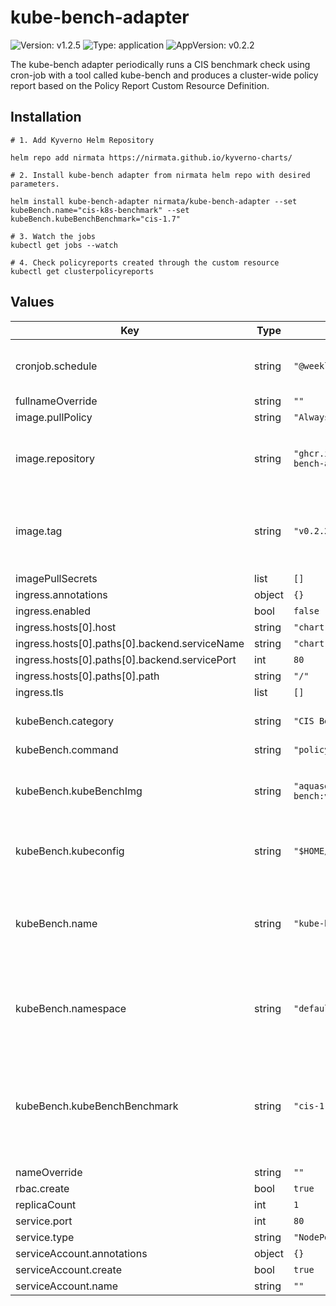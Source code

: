 # kube-bench-adapter

![Version: v1.2.5](https://img.shields.io/badge/Version-v1.2.5-informational?style=flat-square) ![Type: application](https://img.shields.io/badge/Type-application-informational?style=flat-square) ![AppVersion: v0.2.2](https://img.shields.io/badge/AppVersion-v0.2.2-informational?style=flat-square)

The kube-bench adapter periodically runs a CIS benchmark check using cron-job with a tool called kube-bench and produces a cluster-wide policy report based on the Policy Report Custom Resource Definition.

## Installation

```
# 1. Add Kyverno Helm Repository

helm repo add nirmata https://nirmata.github.io/kyverno-charts/

# 2. Install kube-bench adapter from nirmata helm repo with desired parameters.

helm install kube-bench-adapter nirmata/kube-bench-adapter --set kubeBench.name="cis-k8s-benchmark" --set kubeBench.kubeBenchBenchmark="cis-1.7"

# 3. Watch the jobs
kubectl get jobs --watch

# 4. Check policyreports created through the custom resource
kubectl get clusterpolicyreports
```
## Values

| Key | Type | Default | Description |
|-----|------|---------|-------------|
| cronjob.schedule | string | `"@weekly"` | cronjob schedule, default is weekly. |
| fullnameOverride | string | `""` |  |
| image.pullPolicy | string | `"Always"` |  |
| image.repository | string | `"ghcr.io/nirmata/kube-bench-adapter"` | image repository of kube-bench-adapter |
| image.tag | string | `"v0.2.2"` | tag of image repository of kube-bench-adapter |
| imagePullSecrets | list | `[]` |  |
| ingress.annotations | object | `{}` |  |
| ingress.enabled | bool | `false` |  |
| ingress.hosts[0].host | string | `"chart-example.local"` |  |
| ingress.hosts[0].paths[0].backend.serviceName | string | `"chart-example.local"` |  |
| ingress.hosts[0].paths[0].backend.servicePort | int | `80` |  |
| ingress.hosts[0].paths[0].path | string | `"/"` |  |
| ingress.tls | list | `[]` |  |
| kubeBench.category | string | `"CIS Benchmarks"` | category of the policy report |
| kubeBench.command | string | `"policyreport"` |  |
| kubeBench.kubeBenchImg | string | `"aquasec/kube-bench:v0.6.6"` | kube-bench image used for the adapter |
| kubeBench.kubeconfig | string | `"$HOME/.kube/config"` | absolute path to the kubeconfig file |
| kubeBench.name | string | `"kube-bench"` | name of kube-bench adapter cluster policy report |
| kubeBench.namespace | string | `"default"` | specifies namespace where kube-bench job will run |
| kubeBench.kubeBenchBenchmark | string | `"cis-1.7"` | specify the benchmark for the kube-bench job (see [CIS Kubernetes Benchmark support](https://github.com/aquasecurity/kube-bench/blob/main/docs/platforms.md#cis-kubernetes-benchmark-support)) |
| nameOverride | string | `""` |  |
| rbac.create | bool | `true` |  |
| replicaCount | int | `1` |  |
| service.port | int | `80` |  |
| service.type | string | `"NodePort"` |  |
| serviceAccount.annotations | object | `{}` |  |
| serviceAccount.create | bool | `true` |  |
| serviceAccount.name | string | `""` |  |
